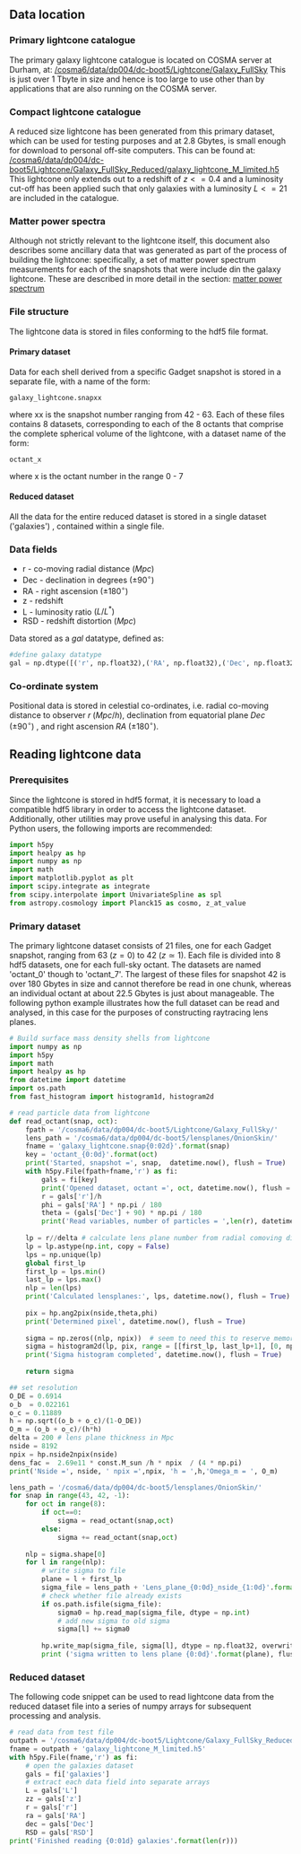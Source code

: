 ## Data location
### Primary lightcone catalogue
The primary galaxy lightcone catalogue is located on COSMA server at Durham, at:
[/cosma6/data/dp004/dc-boot5/Lightcone/Galaxy_FullSky](/cosma6/data/dp004/dc-boot5/Lightcone/Galaxy_FullSky)
This is just over 1 Tbyte in size and hence is too large to use other than by applications that are also running on the COSMA server.

### Compact lightcone catalogue
A reduced size lightcone has been generated from this primary dataset, which can be used for testing purposes and at 2.8 Gbytes, is small enough for download to personal off-site computers.  This can be found at:
[/cosma6/data/dp004/dc-boot5/Lightcone/Galaxy_FullSky_Reduced/galaxy_lightcone_M_limited.h5](/cosma6/data/dp004/dc-boot5/Lightcone/Galaxy_FullSky_Reduced/galaxy_lightcone_M_limited.h5)
This lightcone only extends out to a redshift of $z<=0.4$ and a luminosity cut-off has been applied such that only galaxies with a luminosity $L<= 21$ are included in the catalogue.

### Matter power spectra
Although not strictly relevant to the lightcone itself, this document also describes some ancillary data that was generated as part of the process of building the lightcone: specifically, a set of matter power spectrum measurements for each of the snapshots that were include din the galaxy lightcone.  These are described in more detail in the section: [matter power spectrum](#power_spectrum)

### File structure
The lightcone data is stored in files conforming to the hdf5 file format.
#### Primary dataset
Data for each shell derived from a specific Gadget snapshot is stored in a separate file, with a name of the form:
```
galaxy_lightcone.snapxx
```
where xx is the snapshot number ranging from 42 - 63.
Each of these files contains 8 datasets, corresponding to each of the 8 octants that comprise the complete spherical volume of the lightcone, with a dataset name of the form:
```
octant_x
```
where x is the octant number in the range 0 - 7
#### Reduced dataset
All the data for the entire reduced dataset is stored in a single dataset ('galaxies') , contained within a single file.

### Data fields
* r - co-moving radial distance $(Mpc)$
* Dec - declination in degrees $(\pm 90^\circ)$
* RA - right ascension  $(\pm 180^\circ)$
* z - redshift
* L - luminosity ratio $(L/L^*)$
* RSD - redshift distortion $(Mpc)$

Data stored as a *gal* datatype, defined as:
```python
#define galaxy datatype
gal = np.dtype([('r', np.float32),('RA', np.float32),('Dec', np.float32),('z', np.float32),('RSD', np.float32),('L', np.float32)])
```
### Co-ordinate system
Positional data is stored in celestial co-ordinates, i.e. radial co-moving distance to observer $r\;(Mpc/h)$, declination from equatorial plane $Dec\; (\pm 90^\circ)$ , and right ascension $RA\;(\pm 180^\circ)$.
## <a name="reading_lightcone"></a>Reading lightcone data
### Prerequisites
Since the lightcone is stored in hdf5 format, it is necessary to load a compatible hdf5 library in order to access the lightcone dataset.  Additionally, other utilities may prove useful in analysing this data.  For Python users, the following imports are recommended:
```python
import h5py
import healpy as hp
import numpy as np
import math
import matplotlib.pyplot as plt
import scipy.integrate as integrate
from scipy.interpolate import UnivariateSpline as spl
from astropy.cosmology import Planck15 as cosmo, z_at_value
```
### Primary dataset
The primary lightcone dataset consists of 21 files, one for each Gadget snapshot, ranging from 63 ($z=0$)  to 42 ($z\simeq1$).  Each file is divided into 8 hdf5 datasets, one for each full-sky octant.  The datasets are named 'octant_0' though to 'octant_7'.  The largest of these files for snapshot 42 is over 180 Gbytes in size and cannot therefore be read in one chunk, whereas an individual octant at about 22.5 Gbytes is just about manageable. 
The following python example illustrates how the full dataset can be read and analysed, in this case for the purposes of constructing raytracing lens planes.
```python
# Build surface mass density shells from lightcone
import numpy as np
import h5py
import math
import healpy as hp
from datetime import datetime
import os.path
from fast_histogram import histogram1d, histogram2d

# read particle data from lightcone 
def read_octant(snap, oct):
    fpath = '/cosma6/data/dp004/dc-boot5/Lightcone/Galaxy_FullSky/'
    lens_path = '/cosma6/data/dp004/dc-boot5/lensplanes/OnionSkin/'
    fname = 'galaxy_lightcone.snap{0:02d}'.format(snap)
    key = 'octant_{0:0d}'.format(oct)
    print('Started, snapshot =', snap,  datetime.now(), flush = True)
    with h5py.File(fpath+fname,'r') as fi:
        gals = fi[key]
        print('Opened dataset, octant =', oct, datetime.now(), flush = True)
        r = gals['r']/h
        phi = gals['RA'] * np.pi / 180
        theta = (gals['Dec'] + 90) * np.pi / 180 
        print('Read variables, number of particles = ',len(r), datetime.now(), flush = True)
           
    lp = r//delta # calculate lens plane number from radial comoving distance
    lp = lp.astype(np.int, copy = False)
    lps = np.unique(lp)   
    global first_lp 
    first_lp = lps.min()
    last_lp = lps.max()
    nlp = len(lps)
    print('Calculated lensplanes:', lps, datetime.now(), flush = True)
    
    pix = hp.ang2pix(nside,theta,phi)
    print('Determined pixel', datetime.now(), flush = True)
    
    sigma = np.zeros((nlp, npix))  # seem to need this to reserve memory and prevent segmentation fault
    sigma = histogram2d(lp, pix, range = [[first_lp, last_lp+1], [0, npix+1]],  bins=[nlp,npix])
    print('Sigma histogram completed', datetime.now(), flush = True)
    
    return sigma

## set resolution
O_DE = 0.6914
o_b  = 0.022161
o_c = 0.11889
h = np.sqrt((o_b + o_c)/(1-O_DE))
O_m = (o_b + o_c)/(h*h)
delta = 200 # lens plane thickness in Mpc
nside = 8192 
npix = hp.nside2npix(nside)
dens_fac =  2.69e11 * const.M_sun /h * npix  / (4 * np.pi)
print('Nside =', nside, ' npix =',npix, 'h = ',h,'Omega_m = ', O_m)

lens_path = '/cosma6/data/dp004/dc-boot5/lensplanes/OnionSkin/'
for snap in range(43, 42, -1):
    for oct in range(8):
        if oct==0:
            sigma = read_octant(snap,oct)
        else:
            sigma += read_octant(snap,oct)
        
    nlp = sigma.shape[0]
    for l in range(nlp):     
        # write sigma to file
        plane = l + first_lp
        sigma_file = lens_path + 'Lens_plane_{0:0d}_nside_{1:0d}'.format(plane, nside)
        # check whether file already exists
        if os.path.isfile(sigma_file):
            sigma0 = hp.read_map(sigma_file, dtype = np.int)
            # add new sigma to old sigma
            sigma[l] += sigma0
            
        hp.write_map(sigma_file, sigma[l], dtype = np.float32, overwrite = True)
        print ('sigma written to lens plane {0:0d}'.format(plane), flush = True)
```
### Reduced dataset

The following code snippet can be used to read lightcone data from the reduced dataset file into a series of numpy arrays for subsequent processing and analysis.
``` python
# read data from test file
outpath = '/cosma6/data/dp004/dc-boot5/Lightcone/Galaxy_FullSky_Reduced/'
fname = outpath + 'galaxy_lightcone_M_limited.h5'
with h5py.File(fname,'r') as fi:
    # open the galaxies dataset
    gals = fi['galaxies']
    # extract each data field into separate arrays
    L = gals['L']
    zz = gals['z']
    r = gals['r']
    ra = gals['RA']
    dec = gals['Dec']
    RSD = gals['RSD']
print('Finished reading {0:01d} galaxies'.format(len(r)))
```


<!--stackedit_data:
eyJoaXN0b3J5IjpbLTE4MDkyMzc2NTYsMTcyNTA3NzA3OCwtMj
A4NjQzNDE5OCwtMTczMzE3MTc4MCw4MTY3NDM1MTIsLTExNTY5
NjA4NDIsMTAwNDgwNjM0Miw0MDUwMzc3ODIsLTEwNDMzNDgwOD
AsLTIxMzQ0NDY4NTQsMTMwNzAzNTg1LDE1MDg3MzIxNjIsOTAw
NjIzMTgzLC02NDYyMTk2MDcsLTE1NDIyODU5MDIsLTE0ODY4Nz
kzOTIsMTY3MTYwNDg4LC0xNDM1NzU2NjYxLDE5MDAyNTUwODAs
MTM4NzQzMzI4MV19
-->